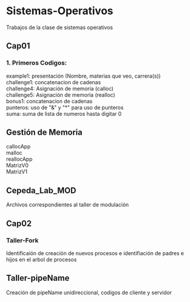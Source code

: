 # Sistemas-Operativos
Trabajos de la clase de sistemas operativos
## Cap01
### 1. Primeros Codigos:
example1: presentación (Nombre, materias que veo, carrera(s))  
challenge1: concatenacion de cadenas  
challenge4: Asignación de memoria (calloc)  
challenge5: Asignación de memoria (realloc)  
bonus1: concatenacion de cadenas  
punteros: uso de "&" y "*" para uso de punteros  
suma: suma de lista de numeros hasta digitar 0  
## Gestión de Memoria
callocApp  
malloc  
reallocApp  
MatrizV0  
MatrizV1  

## Cepeda_Lab_MOD
Archivos correspondientes al taller de modulación

## Cap02
### Taller-Fork
Identificaión de creación de nuevos procesos e identifiación de padres e hijos en el arbol de procesos

## Taller-pipeName
Creación de pipeName unidireccional, codigos de cliente y servidor
